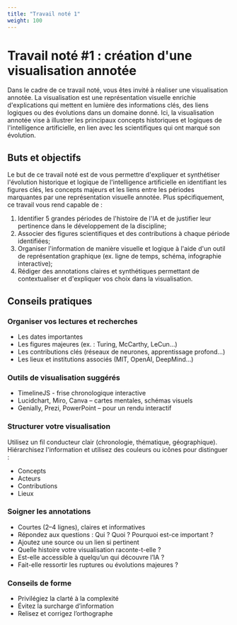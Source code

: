 ```yaml
---
title: "Travail noté 1"
weight: 100
---
```


# Travail noté #1 : création d'une visualisation annotée

Dans le cadre de ce travail noté, vous êtes invité à réaliser une visualisation annotée. La visualisation est une représentation visuelle enrichie d'explications qui mettent en lumière des informations clés, des liens logiques ou des évolutions dans un domaine donné. Ici, la visualisation annotée vise à illustrer les principaux concepts historiques et logiques de l'intelligence artificielle, en lien avec les scientifiques qui ont marqué son évolution.

## Buts et objectifs

Le but de ce travail noté est de vous permettre d'expliquer et synthétiser l'évolution historique et logique de l'intelligence artificielle en identifiant les figures clés, les concepts majeurs et les liens entre les périodes marquantes par une représentation visuelle annotée. Plus spécifiquement, ce travail vous rend capable de :

1. Identifier 5 grandes périodes de l'histoire de l'IA et de justifier leur pertinence dans le développement de la discipline;
2. Associer des figures scientifiques et des contributions à chaque période identifiées;
3. Organiser l'information de manière visuelle et logique à l'aide d'un outil de représentation graphique (ex. ligne de temps, schéma, infographie interactive);
4. Rédiger des annotations claires et synthétiques permettant de contextualiser et d'expliquer vos choix dans la visualisation.

## Conseils pratiques

### Organiser vos lectures et recherches

- Les dates importantes
- Les figures majeures (ex. : Turing, McCarthy, LeCun…)
- Les contributions clés (réseaux de neurones, apprentissage profond…)
- Les lieux et institutions associés (MIT, OpenAI, DeepMind…)

### Outils de visualisation suggérés

- TimelineJS - frise chronologique interactive
- Lucidchart, Miro, Canva – cartes mentales, schémas visuels
- Genially, Prezi, PowerPoint – pour un rendu interactif

### Structurer votre visualisation

Utilisez un fil conducteur clair (chronologie, thématique, géographique).
Hiérarchisez l'information et utilisez des couleurs ou icônes pour distinguer :

- Concepts
- Acteurs
- Contributions
- Lieux

### Soigner les annotations

- Courtes (2–4 lignes), claires et informatives
- Répondez aux questions : Qui ? Quoi ? Pourquoi est-ce important ?
- Ajoutez une source ou un lien si pertinent
- Quelle histoire votre visualisation raconte-t-elle ?
- Est-elle accessible à quelqu’un qui découvre l’IA ?
- Fait-elle ressortir les ruptures ou évolutions majeures ?

### Conseils de forme

- Privilégiez la clarté à la complexité
- Évitez la surcharge d’information
- Relisez et corrigez l’orthographe
